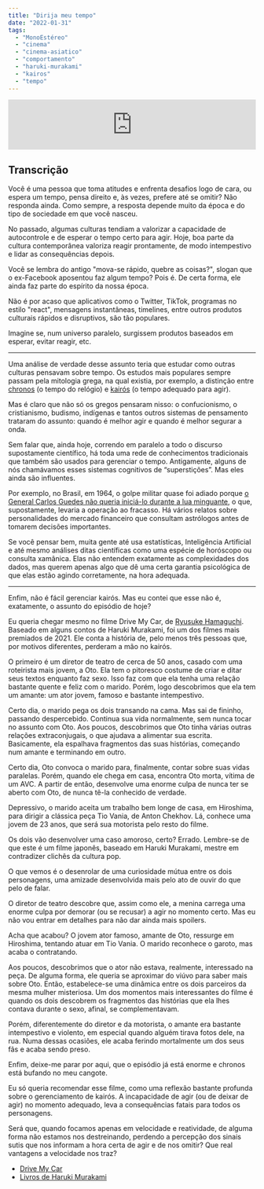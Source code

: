 ```yaml
---
title: "Dirija meu tempo"
date: "2022-01-31"
tags: 
  - "MonoEstéreo"
  - "cinema"
  - "cinema-asiatico"
  - "comportamento"
  - "haruki-murakami"
  - "kairos"
  - "tempo"
---
```


<iframe src="https://anchor.fm/monoestereo/embed/episodes/Dirija-meu-tempo-e1dn9us" height="102px" width="100%" frameborder="0" scrolling="no"></iframe>

## Transcrição

Você é uma pessoa que toma atitudes e enfrenta desafios logo de cara, ou espera um tempo, pensa direito e, às vezes, prefere até se omitir? Não responda ainda. Como sempre, a resposta depende muito da época e do tipo de sociedade em que você nasceu.

No passado, algumas culturas tendiam a valorizar a capacidade de autocontrole e de esperar o tempo certo para agir. Hoje, boa parte da cultura contemporânea valoriza reagir prontamente, de modo intempestivo e lidar as consequências depois.

Você se lembra do antigo "mova-se rápido, quebre as coisas?", slogan que o ex-Facebook aposentou faz algum tempo? Pois é. De certa forma, ele ainda faz parte do espírito da nossa época.

Não é por acaso que aplicativos como o Twitter, TikTok, programas no estilo "react", mensagens instantâneas, timelines, entre outros produtos culturais rápidos e disruptivos, são tão populares.

Imagine se, num universo paralelo, surgissem produtos baseados em esperar, evitar reagir, etc.

* * *

Uma análise de verdade desse assunto teria que estudar como outras culturas pensavam sobre tempo. Os estudos mais populares sempre passam pela mitologia grega, na qual existia, por exemplo, a distinção entre [chronos](https://pt.wikipedia.org/wiki/Chronos) (o tempo do relógio) e [kairós](https://pt.wikipedia.org/wiki/Kair%C3%B3s) (o tempo adequado para agir).

Mas é claro que não só os gregos pensaram nisso: o confucionismo, o cristianismo, budismo, indígenas e tantos outros sistemas de pensamento trataram do assunto: quando é melhor agir e quando é melhor segurar a onda.

Sem falar que, ainda hoje, correndo em paralelo a todo o discurso supostamente científico, há toda uma rede de conhecimentos tradicionais que também são usados para gerenciar o tempo. Antigamente, alguns de nós chamávamos esses sistemas cognitivos de “superstições”. Mas eles ainda são influentes.

Por exemplo, no Brasil, em 1964, o golpe militar quase foi adiado porque [o General Carlos Guedes não queria iniciá-lo durante a lua minguante](https://youtu.be/zF2qH4Cdals?t=500), o que, supostamente, levaria a operação ao fracasso. Há vários relatos sobre personalidades do mercado financeiro que consultam astrólogos antes de tomarem decisões importantes.

Se você pensar bem, muita gente até usa estatísticas, Inteligência Artificial e até mesmo análises ditas científicas como uma espécie de horóscopo ou consulta xamânica. Elas não entendem exatamente as complexidades dos dados, mas querem apenas algo que dê uma certa garantia psicológica de que elas estão agindo corretamente, na hora adequada.

* * *

Enfim, não é fácil gerenciar kairós. Mas eu contei que esse não é, exatamente, o assunto do episódio de hoje?

Eu queria chegar mesmo no filme Drive My Car, de [Ryusuke Hamaguchi](https://en.wikipedia.org/wiki/Ryusuke_Hamaguchi). Baseado em alguns contos de Haruki Murakami, foi um dos filmes mais premiados de 2021. Ele conta a história de, pelo menos três pessoas que, por motivos diferentes, perderam a mão no kairós.

O primeiro é um diretor de teatro de cerca de 50 anos, casado com uma roteirista mais jovem, a Oto. Ela tem o pitoresco costume de criar e ditar seus textos enquanto faz sexo. Isso faz com que ela tenha uma relação bastante quente e feliz com o marido. Porém, logo descobrimos que ela tem um amante: um ator jovem, famoso e bastante intempestivo.

Certo dia, o marido pega os dois transando na cama. Mas sai de fininho, passando despercebido. Continua sua vida normalmente, sem nunca tocar no assunto com Oto. Aos poucos, descobrimos que Oto tinha várias outras relações extraconjugais, o que ajudava a alimentar sua escrita. Basicamente, ela espalhava fragmentos das suas histórias, começando num amante e terminando em outro.

Certo dia, Oto convoca o marido para, finalmente, contar sobre suas vidas paralelas. Porém, quando ele chega em casa, encontra Oto morta, vítima de um AVC. A partir de então, desenvolve uma enorme culpa de nunca ter se aberto com Oto, de nunca tê-la conhecido de verdade.

Depressivo, o marido aceita um trabalho bem longe de casa, em Hiroshima, para dirigir a clássica peça Tio Vania, de Anton Chekhov. Lá, conhece uma jovem de 23 anos, que será sua motorista pelo resto do filme.

Os dois vão desenvolver uma caso amoroso, certo? Errado. Lembre-se de que este é um filme japonês, baseado em Haruki Murakami, mestre em contradizer clichês da cultura pop.

O que vemos é o desenrolar de uma curiosidade mútua entre os dois personagens, uma amizade desenvolvida mais pelo ato de ouvir do que pelo de falar.

O diretor de teatro descobre que, assim como ele, a menina carrega uma enorme culpa por demorar (ou se recusar) a agir no momento certo. Mas eu não vou entrar em detalhes para não dar ainda mais spoilers.

Acha que acabou? O jovem ator famoso, amante de Oto, ressurge em Hiroshima, tentando atuar em Tio Vania. O marido reconhece o garoto, mas acaba o contratando.

Aos poucos, descobrimos que o ator não estava, realmente, interessado na peça. De alguma forma, ele queria se aproximar do viúvo para saber mais sobre Oto. Então, estabelece-se uma dinâmica entre os dois parceiros da mesma mulher misteriosa. Um dos momentos mais interessantes do filme é quando os dois descobrem os fragmentos das histórias que ela lhes contava durante o sexo, afinal, se complementavam.

Porém, diferentemente do diretor e da motorista, o amante era bastante intempestivo e violento, em especial quando alguém tirava fotos dele, na rua. Numa dessas ocasiões, ele acaba ferindo mortalmente um dos seus fãs e acaba sendo preso.

Enfim, deixe-me parar por aqui, que o episódio já está enorme e chronos está bufando no meu cangote.

Eu só queria recomendar esse filme, como uma reflexão bastante profunda sobre o gerenciamento de kairós. A incapacidade de agir (ou de deixar de agir) no momento adequado, leva a consequências fatais para todos os personagens.

Será que, quando focamos apenas em velocidade e reatividade, de alguma forma não estamos nos destreinando, perdendo a percepção dos sinais sutis que nos informam a hora certa de agir e de nos omitir? Que real vantagens a velocidade nos traz?

- [Drive My Car](https://en.wikipedia.org/wiki/Drive_My_Car_(film))
- [Livros de Haruki Murakami](https://www.amazon.com.br/s?k=haruki+murakami&crid=3FOYEUZI2IJ3&sprefix=haruki%2Caps%2C300&linkCode=ll2&tag=eduf-20&linkId=11c24ae7e1d7e7c224ef83b00147834e&language=pt_BR&ref_=as_li_ss_tl)
